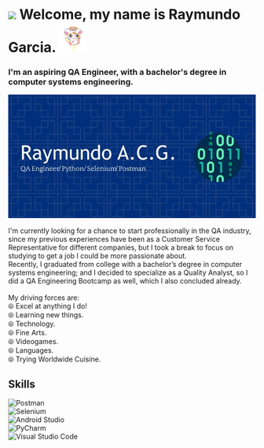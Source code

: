 # <img decoding="async" src="https://media.giphy.com/media/hvRJCLFzcasrR4ia7z/giphy.gif" width="30px"/> Welcome, my name is Raymundo Garcia. <img src="./pngwing.com.png" alt="cute_hamtaro" width="60px"/>
### I'm an aspiring QA Engineer, with a bachelor's degree in computer systems engineering.
![Header](./header.jpg)

I'm currently looking for a chance to start professionally in the QA industry, since my previous experiences have been as a Customer Service Representative for different companies, but I took a break to focus on studying to get a job I could be more passionate about. </br>
Recently, I graduated from college with a bachelor’s degree in computer systems engineering; and I decided to specialize as a Quality Analyst, so I did a QA Engineering Bootcamp as well, which I also concluded already. </br> </br>
My driving forces are: </br>
⦾ Excel at anything I do! </br>
⦾ Learning new things. </br>
⦾ Technology. </br>
⦾ Fine Arts. </br>
⦾ Videogames. </br>
⦾ Languages. </br>
⦾ Trying Worldwide Cuisine. </br>



## Skills
![Postman](https://img.shields.io/badge/Postman-FF6C37?style=for-the-badge&logo=Postman&logoColor=white)</br>
![Selenium](https://img.shields.io/badge/Selenium-43B02A?style=for-the-badge&logo=Selenium&logoColor=white)</br>
![Android Studio](https://img.shields.io/badge/Android_Studio-3DDC84?style=for-the-badge&logo=android-studio&logoColor=white)</br>
![PyCharm](https://img.shields.io/badge/PyCharm-000000.svg?&style=for-the-badge&logo=PyCharm&logoColor=white)</br>
![Visual Studio Code](https://img.shields.io/badge/Visual_Studio_Code-0078D4?style=for-the-badge&logo=visual%20studio%20code&logoColor=white)</br>

<!--
**RxyRxyHxylxy/RxyRxyHxylxy** is a ✨ _special_ ✨ repository because its `README.md` (this file) appears on your GitHub profile.

Here are some ideas to get you started:

- 🔭 I’m currently working on ...
- 🌱 I’m currently learning ...
- 👯 I’m looking to collaborate on ...
- 🤔 I’m looking for help with ...
- 💬 Ask me about ...
- 📫 How to reach me: ...
- 😄 Pronouns: ...
- ⚡ Fun fact: ...
-->
